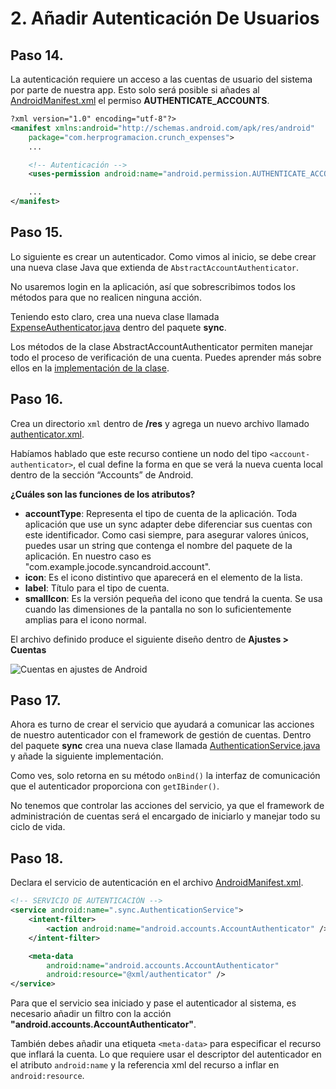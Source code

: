 # 2. Añadir Autenticación De Usuarios

## Paso 14.
La autenticación requiere un acceso a las cuentas de usuario del sistema por parte de nuestra app. Esto solo será posible si añades al [AndroidManifest.xml](../app/src/main/AndroidManifest.xml) el permiso **AUTHENTICATE_ACCOUNTS**.

```xml 
?xml version="1.0" encoding="utf-8"?>
<manifest xmlns:android="http://schemas.android.com/apk/res/android"
    package="com.herprogramacion.crunch_expenses">
    ...

    <!-- Autenticación -->
    <uses-permission android:name="android.permission.AUTHENTICATE_ACCOUNTS" />

    ...    
</manifest>
```

## Paso 15.
Lo siguiente es crear un autenticador. Como vimos al inicio, se debe crear una nueva clase Java que extienda de `AbstractAccountAuthenticator`.

No usaremos login en la aplicación, así que sobrescribimos todos los métodos para que no realicen ninguna acción.

Teniendo esto claro, crea una nueva clase llamada [ExpenseAuthenticator.java](../app/src/main/java/com/example/jocode/syncandroid/sync/ExpenseAuthenticator.java) dentro del paquete **sync**.

Los métodos de la clase AbstractAccountAuthenticator permiten manejar todo el proceso de verificación de una cuenta. Puedes aprender más sobre ellos en la [implementación de la clase](https://developer.android.com/reference/android/accounts/AbstractAccountAuthenticator?hl=es).


## Paso 16.
Crea un directorio `xml` dentro de **/res** y agrega un nuevo archivo llamado [authenticator.xml](../app/src/main/res/xml/authenticator.xml).

Habíamos hablado que este recurso contiene un nodo del tipo `<account-authenticator>`, el cual define la forma en que se verá la nueva cuenta local dentro de la sección “Accounts” de Android.

**¿Cuáles son las funciones de los atributos?**

- **accountType**: Representa el tipo de cuenta de la aplicación. Toda aplicación que use un sync adapter debe diferenciar sus cuentas con este identificador. Como casi siempre, para asegurar valores únicos, puedes usar un string que contenga el nombre del paquete de la aplicación. En nuestro caso es "com.example.jocode.syncandroid.account".
- **icon**: Es el icono distintivo que aparecerá en el elemento de la lista.
- **label**: Título para el tipo de cuenta.
- **smallIcon**: Es la versión pequeña del icono que tendrá la cuenta. Se usa cuando las dimensiones de la pantalla no son lo suficientemente amplias para el icono normal.

El archivo definido produce el siguiente diseño dentro de **Ajustes > Cuentas**

![Cuentas en ajustes de Android](http://www.hermosaprogramacion.com/wp-content/uploads/2015/07/tipo-de-cuenta-sync-adapter-en-ajustes.png)

## Paso 17.
Ahora es turno de crear el servicio que ayudará a comunicar las acciones de nuestro autenticador con el framework de gestión de cuentas. Dentro del paquete **sync** crea una nueva clase llamada [AuthenticationService.java](../app/src/main/java/com/example/jocode/syncandroid/sync/AuthenticationService.java) y añade la siguiente implementación.

Como ves, solo retorna en su método `onBind()` la interfaz de comunicación que el autenticador proporciona con `getIBinder()`.

No tenemos que controlar las acciones del servicio, ya que el framework de administración de cuentas será el encargado de iniciarlo y manejar todo su ciclo de vida.


## Paso 18.
Declara el servicio de autenticación en el archivo [AndroidManifest.xml](../app/src/main/AndroidManifest.xml).
```xml 
<!-- SERVICIO DE AUTENTICACIÓN -->
<service android:name=".sync.AuthenticationService">
    <intent-filter>
        <action android:name="android.accounts.AccountAuthenticator" />
    </intent-filter>

    <meta-data
        android:name="android.accounts.AccountAuthenticator"
        android:resource="@xml/authenticator" />
</service>
```

Para que el servicio sea iniciado y pase el autenticador al sistema, es necesario añadir un filtro con la acción **"android.accounts.AccountAuthenticator"**.

También debes añadir una etiqueta `<meta-data>` para especificar el recurso que inflará la cuenta. Lo que requiere usar el descriptor del autenticador en el atributo `android:name` y la referencia xml del recurso a inflar en `android:resource`.
